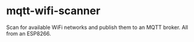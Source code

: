 # mqtt-wifi-scanner
Scan for available WiFi networks and publish them to an MQTT broker. All from an ESP8266.

